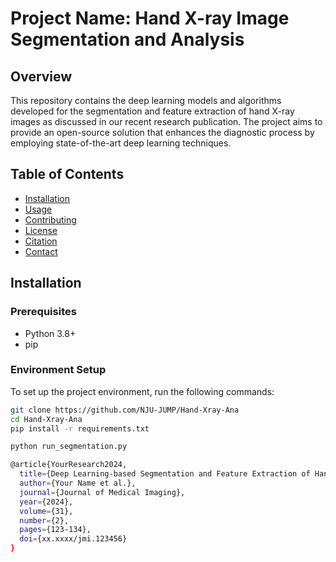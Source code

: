 # Project Name: Hand X-ray Image Segmentation and Analysis

## Overview
This repository contains the deep learning models and algorithms developed for the segmentation and feature extraction of hand X-ray images as discussed in our recent research publication. The project aims to provide an open-source solution that enhances the diagnostic process by employing state-of-the-art deep learning techniques.

## Table of Contents
- [Installation](#installation)
- [Usage](#usage)
- [Contributing](#contributing)
- [License](#license)
- [Citation](#citation)
- [Contact](#contact)

## Installation

### Prerequisites
- Python 3.8+
- pip

### Environment Setup
To set up the project environment, run the following commands:
```bash
git clone https://github.com/NJU-JUMP/Hand-Xray-Ana
cd Hand-Xray-Ana
pip install -r requirements.txt

python run_segmentation.py

@article{YourResearch2024,
  title={Deep Learning-based Segmentation and Feature Extraction of Hand X-ray Images},
  author={Your Name et al.},
  journal={Journal of Medical Imaging},
  year={2024},
  volume={31},
  number={2},
  pages={123-134},
  doi={xx.xxxx/jmi.123456}
}
